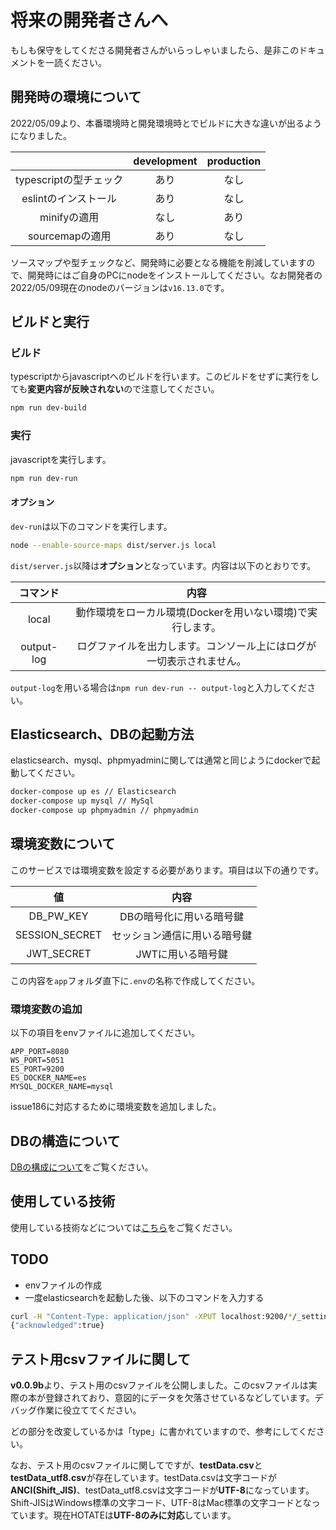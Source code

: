 # 将来の開発者さんへ

もしも保守をしてくださる開発者さんがいらっしゃいましたら、是非このドキュメントを一読ください。

## 開発時の環境について

2022/05/09より、本番環境時と開発環境時とでビルドに大きな違いが出るようになりました。

|  | development | production |
| :--: | :--: | :--: |
| typescriptの型チェック | あり | なし |
| eslintのインストール | あり | なし |
| minifyの適用 | なし | あり |
| sourcemapの適用 | あり | なし |

ソースマップや型チェックなど、開発時に必要となる機能を削減していますので、開発時にはご自身のPCにnodeをインストールしてください。なお開発者の2022/05/09現在のnodeのバージョンは`v16.13.0`です。

## ビルドと実行

### ビルド

typescriptからjavascriptへのビルドを行います。このビルドをせずに実行をしても**変更内容が反映されない**ので注意してください。

```bash
npm run dev-build
```

### 実行

javascriptを実行します。

```bash
npm run dev-run
```

#### オプション

`dev-run`は以下のコマンドを実行します。

```bash
node --enable-source-maps dist/server.js local
```

`dist/server.js`以降は**オプション**となっています。内容は以下のとおりです。

| コマンド | 内容 |
| :--: | :--: |
| local | 動作環境をローカル環境(Dockerを用いない環境)で実行します。 |
| output-log | ログファイルを出力します。コンソール上にはログが一切表示されません。 |

`output-log`を用いる場合は`npm run dev-run -- output-log`と入力してください。

## Elasticsearch、DBの起動方法

elasticsearch、mysql、phpmyadminに関しては通常と同じようにdockerで起動してください。

```bash
docker-compose up es // Elasticsearch
docker-compose up mysql // MySql
docker-compose up phpmyadmin // phpmyadmin
```

## 環境変数について

このサービスでは環境変数を設定する必要があります。項目は以下の通りです。

| 値 | 内容 |
| :--: | :--: |
| DB_PW_KEY | DBの暗号化に用いる暗号鍵 |
| SESSION_SECRET | セッション通信に用いる暗号鍵 |
| JWT_SECRET | JWTに用いる暗号鍵 |

この内容を`app`フォルダ直下に`.env`の名称で作成してください。

### 環境変数の追加

以下の項目をenvファイルに追加してください。

```env
APP_PORT=8080
WS_PORT=5051
ES_PORT=9200
ES_DOCKER_NAME=es
MYSQL_DOCKER_NAME=mysql
```

issue186に対応するために環境変数を追加しました。

## DBの構造について

[DBの構成について](./AboutDB.md)をご覧ください。

## 使用している技術

使用している技術などについては[こちら](./use-tech.md)をご覧ください。

## TODO

- envファイルの作成
- 一度elasticsearchを起動した後、以下のコマンドを入力する

```bash
curl -H "Content-Type: application/json" -XPUT localhost:9200/*/_settings -d '{"number_of_replicas":0}'
{"acknowledged":true}
```

## テスト用csvファイルに関して

**v0.0.9b**より、テスト用のcsvファイルを公開しました。このcsvファイルは実際の本が登録されており、意図的にデータを欠落させているなどしています。デバッグ作業に役立ててください。

どの部分を改変しているかは「type」に書かれていますので、参考にしてください。

なお、テスト用のcsvファイルに関してですが、**testData.csv**と**testData_utf8.csv**が存在しています。testData.csvは文字コードが**ANCI(Shift_JIS)**、testData_utf8.csvは文字コードが**UTF-8**になっています。Shift-JISはWindows標準の文字コード、UTF-8はMac標準の文字コードとなっています。現在HOTATEは**UTF-8のみに対応**しています。

